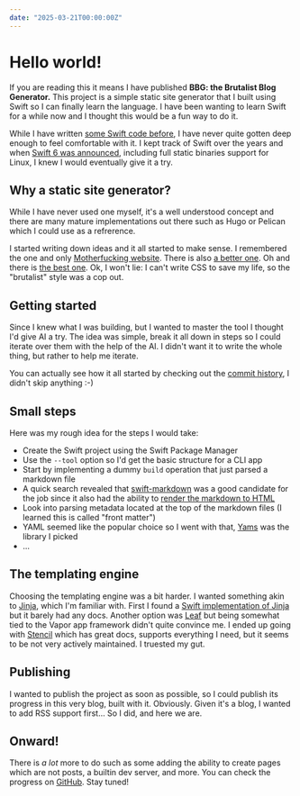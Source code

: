 ```yaml
---
date: "2025-03-21T00:00:00Z"
---
```


# Hello world!

If you are reading this it means I have published **BBG: the Brutalist Blog Generator.**
This project is a simple static site generator that I built using Swift so I can finally learn the
language. I have been wanting to learn Swift for a while now and I thought this would be a fun way to do it.

While I have written [some Swift code before], I have never quite gotten deep enough to feel comfortable with it.
I kept track of Swift over the years and when [Swift 6 was announced], including full static binaries support for Linux,
I knew I would eventually give it a try.

## Why a static site generator?

While I have never used one myself, it's a well understood concept and there are many mature implementations out
there such as Hugo or Pelican which I could use as a refrerence.

I started writing down ideas and it all started to make sense. I remembered the one and only [Motherfucking website].
There is also [a better one]. Oh and there is [the best one]. Ok, I won't lie: I can't write CSS to save my life, so
the "brutalist" style was a cop out.

## Getting started

Since I knew what I was building, but I wanted to master the tool I thought I'd give AI a try. The idea was simple,
break it all down in steps so I could iterate over them with the help of the AI. I didn't want it to write the whole
thing, but rather to help me iterate.

You can actually see how it all started by checking out the [commit history], I didn't skip anything :-)

## Small steps

Here was my rough idea for the steps I would take:

- Create the Swift project using the Swift Package Manager
- Use the `--tool` option so I'd get the basic structure for a CLI app
- Start by implementing a dummy `build` operation that just parsed a markdown file
- A quick search revealed that [swift-markdown] was a good candidate for the job since it also had the ability to [render the markdown to HTML]
- Look into parsing metadata located at the top of the markdown files (I learned this is called "front matter")
- YAML seemed like the popular choice so I went with that, [Yams] was the library I picked
- ...

## The templating engine

Choosing the templating engine was a bit harder. I wanted something akin to [Jinja], which I'm familiar with.
First I found a [Swift implementation of Jinja] but it barely had any docs. Another option was [Leaf] but being
somewhat tied to the Vapor app framework didn't quite convince me. I ended up going with [Stencil] which has great
docs, supports everything I need, but it seems to be not very actively maintained. I truested my gut.

## Publishing

I wanted to publish the project as soon as possible, so I could publish its progress in this very blog, built with it.
Obviously. Given it's a blog, I wanted to add RSS support first... So I did, and here we are.

## Onward!

There is _a lot_ more to do such as some adding the ability to create pages which are not posts, a builtin dev server,
and more. You can check the progress on [GitHub]. Stay tuned!

[some Swift code before]: https://github.com/jitsi/jitsi-meet/pull/15741
[Swift 6 was announced]: https://www.swift.org/blog/announcing-swift-6/
[Motherfucking website]: https://motherfuckingwebsite.com/
[a better one]: http://bettermotherfuckingwebsite.com/
[the best one]: https://thebestmotherfucking.website/
[commit history]: https://github.com/saghul/brutalist-blog-generator/commits/master/
[swift-markdown]: https://github.com/swiftlang/swift-markdown
[render the markdown to HTML]: https://github.com/swiftlang/swift-markdown/pull/106
[Yams]: https://github.com/jpsim/Yams
[Jinja]: https://jinja.palletsprojects.com/
[Swift implementation of Jinja]: https://github.com/johnmai-dev/Jinja
[Leaf]: https://docs.vapor.codes/leaf/getting-started/
[Stencil]: https://stencil.fuller.li/en/latest/
[GitHub]: https://github.com/saghul/brutalist-blog-generator
